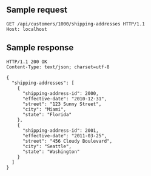 
Sample request
--------------

    GET /api/customers/1000/shipping-addresses HTTP/1.1
    Host: localhost

Sample response
---------------

    HTTP/1.1 200 OK
    Content-Type: text/json; charset=utf-8
    
    {
      "shipping-addresses": [
        {
          "shipping-address-id": 2000,
          "effective-date": "2010-12-31",
          "street": "123 Sunny Street",
          "city": "Miami",
          "state": "Florida"
        },
        {
          "shipping-address-id": 2001,
          "effective-date": "2011-03-25",
          "street": "456 Cloudy Boulevard",
          "city": "Seattle",
          "state": "Washington"
        }
      ]
    }
